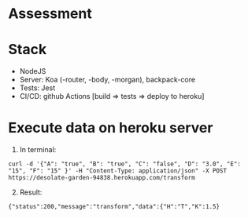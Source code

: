 # Assessment

# Stack
- NodeJS
- Server: Koa (-router, -body, -morgan), backpack-core
- Tests: Jest
- CI/CD: github Actions [build => tests => deploy to heroku]


# Execute data on heroku server

1. In terminal:
```
curl -d '{"A": "true", "B": "true", "C": "false", "D": "3.0", "E": "15", "F": "15" }' -H "Content-Type: application/json" -X POST https://desolate-garden-94838.herokuapp.com/transform
```

2. Result:
```
{"status":200,"message":"transform","data":{"H":"T","K":1.5}
```
